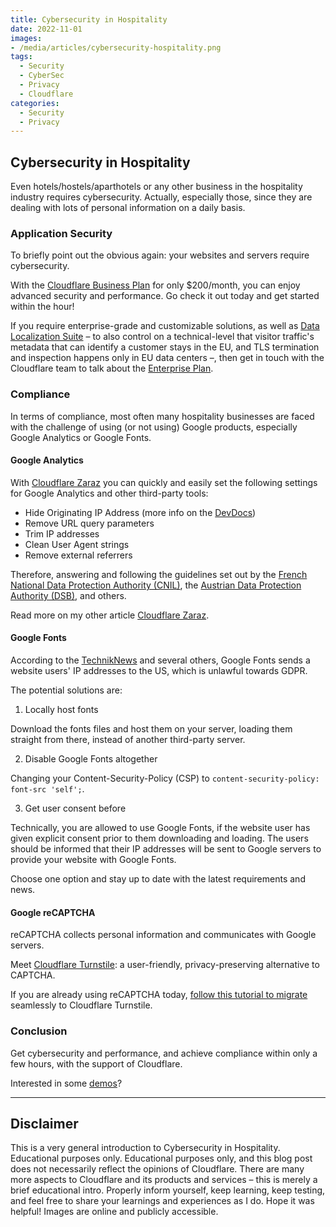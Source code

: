 ```yaml
---
title: Cybersecurity in Hospitality
date: 2022-11-01
images: 
- /media/articles/cybersecurity-hospitality.png
tags:
  - Security
  - CyberSec
  - Privacy
  - Cloudflare
categories:
  - Security
  - Privacy
---
```


## Cybersecurity in Hospitality

Even hotels/hostels/aparthotels or any other business in the hospitality industry requires cybersecurity. Actually, especially those, since they are dealing with lots of personal information on a daily basis.

### Application Security

To briefly point out the obvious again: your websites and servers require cybersecurity.

With the [Cloudflare Business Plan](https://www.cloudflare.com/plans/business/) for only $200/month, you can enjoy advanced security and performance. Go check it out today and get started within the hour!

If you require enterprise-grade and customizable solutions, as well as [Data Localization Suite](https://www.cloudflare.com/data-localization/) – to also control on a technical-level that visitor traffic's metadata that can identify a customer stays in the EU, and TLS termination and inspection happens only in EU data centers –, then get in touch with the Cloudflare team to talk about the [Enterprise Plan](https://www.cloudflare.com/enterprise/).

### Compliance

In terms of compliance, most often many hospitality businesses are faced with the challenge of using (or not using) Google products, especially Google Analytics or Google Fonts.

#### Google Analytics

With [Cloudflare Zaraz](https://developers.cloudflare.com/zaraz/) you can quickly and easily set the following settings for Google Analytics and other third-party tools:
- Hide Originating IP Address (more info on the [DevDocs](https://developers.cloudflare.com/zaraz/faq/#after-moving-from-google-analytics-4-to-zaraz-i-can-no-longer-see-demographics-data-why))
- Remove URL query parameters
- Trim IP addresses
- Clean User Agent strings
- Remove external referrers

Therefore, answering and following the guidelines set out by the [French National Data Protection Authority (CNIL)](https://blog.cloudflare.com/zaraz-privacy-features-in-response-to-cnil/), the [Austrian Data Protection Authority (DSB)](https://blog.cloudflare.com/keep-analytics-tracking-data-in-the-eu-cloudflare-zaraz/), and others.

Read more on my other article [Cloudflare Zaraz](https://davidtofan.com/articles/cloudflare-zaraz/).

#### Google Fonts

According to the [TechnikNews](https://www.techniknews.net/en/news/datenschutzverletzung-wegen-google-fonts-datenschutzanwalt-mahnt-ab/) and several others, Google Fonts sends a website users' IP addresses to the US, which is unlawful towards GDPR.

The potential solutions are:

1. Locally host fonts

Download the fonts files and host them on your server, loading them straight from there, instead of another third-party server.

2. Disable Google Fonts altogether

Changing your Content-Security-Policy (CSP) to `content-security-policy: font-src 'self';`.

3. Get user consent before

Technically, you are allowed to use Google Fonts, if the website user has given explicit consent prior to them downloading and loading. The users should be informed that their IP addresses will be sent to Google servers to provide your website with Google Fonts.

Choose one option and stay up to date with the latest requirements and news.

#### Google reCAPTCHA

reCAPTCHA collects personal information and communicates with Google servers.

Meet [Cloudflare Turnstile](https://developers.cloudflare.com/turnstile/): a user-friendly, privacy-preserving alternative to CAPTCHA.

If you are already using reCAPTCHA today, [follow this tutorial to migrate](https://developers.cloudflare.com/turnstile/get-started/migrating-from-recaptcha/) seamlessly to Cloudflare Turnstile.

### Conclusion

Get cybersecurity and performance, and achieve compliance within only a few hours, with the support of Cloudflare.

Interested in some [demos](https://www.cf-testing.com/)?

* * * *

## Disclaimer

This is a very general introduction to Cybersecurity in Hospitality. Educational purposes only. Educational purposes only, and this blog post does not necessarily reflect the opinions of Cloudflare. There are many more aspects to Cloudflare and its products and services – this is merely a brief educational intro. Properly inform yourself, keep learning, keep testing, and feel free to share your learnings and experiences as I do. Hope it was helpful! Images are online and publicly accessible.